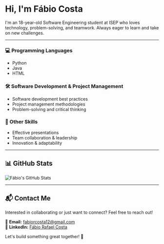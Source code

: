 

# Hi, I'm Fábio Costa

I'm an 18-year-old Software Engineering student at ISEP who loves technology, problem-solving, and teamwork. Always eager to learn and take on new challenges.

---

### 💻 Programming Languages
- Python
- Java
- HTML

### 🛠 Software Development & Project Management
- Software development best practices
- Project management methodologies
- Problem-solving and critical thinking

### 🎯 Other Skills
- Effective presentations
- Team collaboration & leadership
- Innovation & adaptability

---

## 📊 GitHub Stats
![Fábio's GitHub Stats](https://github-readme-stats.vercel.app/api?username=fabiocosta&show_icons=true&theme=dracula)

---

## 📬 Contact Me
Interested in collaborating or just want to connect? Feel free to reach out!

📧 **Email:** fabiorcosta12@gmail.com  
🔗 **LinkedIn:** [Fábio Rafael Costa](https://www.linkedin.com/in/f%C3%A1bio-rafael-costa-a791812b1)  

Let's build something great together! 🚀
